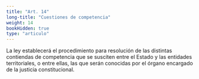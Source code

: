 ```yaml
---
title: "Art. 14"
long-title: "Cuestiones de competencia"
weight: 14
bookHidden: true
type: "articulo"
---
```

La ley establecerá el procedimiento para resolución de las distintas contiendas de competencia que se susciten entre el Estado y las entidades territoriales, o entre ellas, las que serán conocidas por el órgano encargado de la justicia constitucional.
